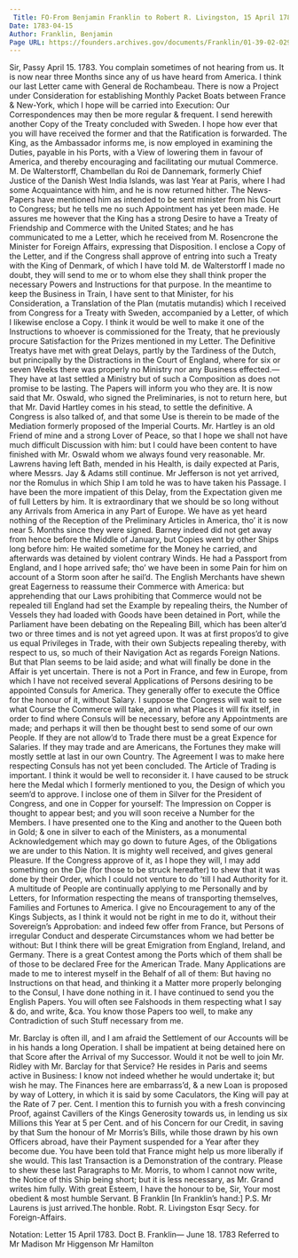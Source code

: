 ```yaml
---
 Title: FO-From Benjamin Franklin to Robert R. Livingston, 15 April 1783
Date: 1783-04-15
Author: Franklin, Benjamin
Page URL: https://founders.archives.gov/documents/Franklin/01-39-02-0296
---
```


Sir,
Passy April 15. 1783.
You complain sometimes of not hearing from us. It is now near three Months since any of us have heard from America. I think our last Letter came with General de Rochambeau. There is now a Project under Consideration for establishing Monthly Packet Boats between France & New-York, which I hope will be carried into Execution: Our Correspondences may then be more regular & frequent.
I send herewith another Copy of the Treaty concluded with Sweden. I hope how ever that you will have received the former and that the Ratification is forwarded. The King, as the Ambassador informs me, is now employed in examining the Duties, payable in his Ports, with a View of lowering them in favour of America, and thereby encouraging and facilitating our mutual Commerce.
M. De Walterstorff, Chambellan du Roi de Dannemark, formerly Chief Justice of the Danish West India Islands, was last Year at Paris, where I had some Acquaintance with him, and he is now returned hither. The News-Papers have mentioned him as intended to be sent minister from his Court to Congress; but he tells me no such Appointment has yet been made. He assures me however that the King has a strong Desire to have a Treaty of Friendship and Commerce with the United States; and he has communicated to me a Letter, which he received from M. Rosencrone the Minister for Foreign Affairs, expressing that Disposition. I enclose a Copy of the Letter, and if the Congress shall approve of entring into such a Treaty with the King of Denmark, of which I have told M. de Walterstorff I made no doubt, they will send to me or to whom else they shall think proper the necessary Powers and Instructions for that purpose. In the meantime to keep the Business in Train, I have sent to that Minister, for his Consideration, a Translation of the Plan (mutatis mutandis) which I received from Congress for a Treaty with Sweden, accompanied by a Letter, of which I likewise enclose a Copy. I think it would be well to make it one of the Instructions to whoever is commissioned for the Treaty, that he previously procure Satisfaction for the Prizes mentioned in my Letter.
The Definitive Treatys have met with great Delays, partly by the Tardiness of the Dutch, but principally by the Distractions in the Court of England, where for six or seven Weeks there was properly no Ministry nor any Business effected.— They have at last settled a Ministry but of such a Composition as does not promise to be lasting. The Papers will inform you who they are. It is now said that Mr. Oswald, who signed the Preliminaries, is not to return here, but that Mr. David Hartley comes in his stead, to settle the definitive. A Congress is also talked of, and that some Use is therein to be made of the Mediation formerly proposed of the Imperial Courts. Mr. Hartley is an old Friend of mine and a strong Lover of Peace, so that I hope we shall not have much difficult Discussion with him: but I could have been content to have finished with Mr. Oswald whom we always found very reasonable. Mr. Lawrens having left Bath, mended in his Health, is daily expected at Paris, where Messrs. Jay & Adams still continue. Mr Jefferson is not yet arrived, nor the Romulus in which Ship I am told he was to have taken his Passage. I have been the more impatient of this Delay, from the Expectation given me of full Letters by him. It is extraordinary that we should be so long without any Arrivals from America in any Part of Europe. We have as yet heard nothing of the Reception of the Preliminary Articles in America, tho’ it is now near 5. Months since they were signed. Barney indeed did not get away from hence before the Middle of January, but Copies went by other Ships long before him: He waited sometime for the Money he carried, and afterwards was detained by violent contrary Winds. He had a Passport from England, and I hope arrived safe; tho’ we have been in some Pain for him on account of a Storm soon after he sail’d.
The English Merchants have shewn great Eagerness to reassume their Commerce with America: but apprehending that our Laws prohibiting that Commerce would not be repealed till England had set the Example by repealing theirs, the Number of Vessels they had loaded with Goods have been detained in Port, while the Parliament have been debating on the Repealing Bill, which has been alter’d two or three times and is not yet agreed upon. It was at first propos’d to give us equal Privileges in Trade, with their own Subjects repealing thereby, with respect to us, so much of their Navigation Act as regards Foreign Nations. But that Plan seems to be laid aside; and what will finally be done in the Affair is yet uncertain.
There is not a Port in France, and few in Europe, from which I have not received several Applications of Persons desiring to be appointed Consuls for America. They generally offer to execute the Office for the honour of it, without Salary. I suppose the Congress will wait to see what Course the Commerce will take, and in what Places it will fix itself, in order to find where Consuls will be necessary, before any Appointments are made; and perhaps it will then be thought best to send some of our own People. If they are not allow’d to Trade there must be a great Expence for Salaries. If they may trade and are Americans, the Fortunes they make will mostly settle at last in our own Country. The Agreement I was to make here respecting Consuls has not yet been concluded. The Article of Trading is important. I think it would be well to reconsider it.
I have caused to be struck here the Medal which I formerly mentioned to you, the Design of which you seem’d to approve. I inclose one of them in Silver for the President of Congress, and one in Copper for yourself: The Impression on Copper is thought to appear best; and you will soon receive a Number for the Members. I have presented one to the King and another to the Queen both in Gold; & one in silver to each of the Ministers, as a monumental Acknowledgement which may go down to future Ages, of the Obligations we are under to this Nation. It is mighty well received, and gives general Pleasure. If the Congress approve of it, as I hope they will, I may add something on the Die (for those to be struck hereafter) to shew that it was done by their Order, which I could not venture to do ’till I had Authority for it.
A multitude of People are continually applying to me Personally and by Letters, for Information respecting the means of transporting themselves, Families and Fortunes to America. I give no Encouragement to any of the Kings Subjects, as I think it would not be right in me to do it, without their Sovereign’s Approbation: and indeed few offer from France, but Persons of irregular Conduct and desperate Circumstances whom we had better be without: But I think there will be great Emigration from England, Ireland, and Germany.
There is a great Contest among the Ports which of them shall be of those to be declared Free for the American Trade. Many Applications are made to me to interest myself in the Behalf of all of them: But having no Instructions on that head, and thinking it a Matter more properly belonging to the Consul, I have done nothing in it.
I have continued to send you the English Papers. You will often see Falshoods in them respecting what I say & do, and write, &ca. You know those Papers too well, to make any Contradiction of such Stuff necessary from me.

Mr. Barclay is often ill, and I am afraid the Settlement of our Accounts will be in his hands a long Operation. I shall be impatient at being detained here on that Score after the Arrival of my Successor. Would it not be well to join Mr. Ridley with Mr. Barclay for that Service? He resides in Paris and seems active in Business: I know not indeed whether he would undertake it; but wish he may.
The Finances here are embarrass’d, & a new Loan is proposed by way of Lottery, in which it is said by some Caculators, the King will pay at the Rate of 7 per. Cent. I mention this to furnish you with a fresh convincing Proof, against Cavillers of the Kings Generosity towards us, in lending us six Millions this Year at 5 per Cent. and of his Concern for our Credit, in saving by that Sum the honour of Mr Morris’s Bills, while those drawn by his own Officers abroad, have their Payment suspended for a Year after they become due.
You have been told that France might help us more liberally if she would. This last Transaction is a Demonstration of the contrary. Please to shew these last Paragraphs to Mr. Morris, to whom I cannot now write, the Notice of this Ship being short; but it is less necessary, as Mr. Grand writes him fully.
With great Esteem, I have the honour to be, Sir, Your most obedient & most humble Servant.
B Franklin
[In Franklin’s hand:] P.S. Mr Laurens is just arrived.The honble. Robt. R. Livingston Esqr Secy. for Foreign-Affairs.
 
Notation: Letter 15 April 1783. Doct B. Franklin— June 18. 1783 Referred to Mr Madison Mr Higgenson Mr Hamilton

